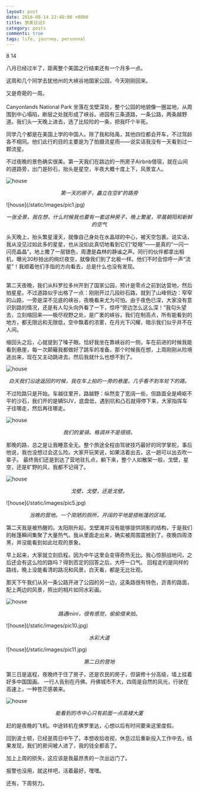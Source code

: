 ```yaml
---
layout: post
date: 2016-08-14 22:40:00 +0800
title: 旅美日记3
category: posts
comments: true
tags: life, journey, personnal
---
```


8 14

八月已经过半了，距离整个美国之行结束还有一个月多一点。

这周和几个同学去犹他州的大峡谷地国家公园，今天刚刚回来。

又是奇葩的一周。
<br/><br/>
Canyonlands National Park 坐落在戈壁深处，整个公园的地貌像一圈盆地，从周围到中心塌陷，断层之处就形成了峡谷。进园有三条道路，一条公路，两条越野道。我们头一天晚上进去，选了比较险的一条，把我吓个半死。

同学几个都是在美国上学的中国人。除了我和陆禹，其他四位都会开车，不过驾龄各不相同。他们此行的目的主要是为了拍摄流星雨——说实话我没有一天看到过一颗流星。

不过夜晚的景色确实很美。第一天我们在路边的一所房子Airbnb借宿，就在山间的道路旁，出门是砂石，抬头是星空，半夜大概十度上下，风景宜人。

![house](/static/images/pic2.jpg)
<p style="text-align: center;"><i>第一天的房子，矗立在空旷的路旁</i></p>
![house](/static/images/pic1.jpg)
<p style="text-align: center;"><i>一张全景，我在想，什么时候我也要有一套这种房子，晚上繁星，早晨朝阳和新鲜的空气</i></p>

头天晚上，抬头繁星漫天，就像自己身处在水晶球的中心，被天空包裹。说实话，我从没见过如此多的星星，也从没如此真切地看到它们“眨眼”——是真的“一闪一闪亮晶晶”。地上撒了一层银色，周遭是森林的静谧之声。同行的伙伴都拿出相机，曝光30秒拍出的绚烂夜空，就像我们到了北极一样。他们不时会惊呼一声“流星”！我顺着他们手指的方向看去，总是什么也没有发现。
<br/><br/>

第二天夜晚，我们从科罗拉多州开到了国家公园，预计是零点之前到达营地，然后拍星星。不过道路似乎出格了一点：刚刚开过几段砂石路，就到了山峰侧边：窄窄的山路，一旁是深不见底的峡谷，夜晚看来尤为可怕。由于夜色已深，大家没有意识到路的情况，还是有人勾头向外看了一下，惊呼“旁边怎么这么深！”我勾头望去，立刻缩回来——极尽视野之处，是广袤的峡谷，我们在制高点，所有能看到的地方，都无限远和无限低，空中飘着的浓雾，在月光下闪耀，暗示我们似乎并不在人间。

缩回头之后，心就提到了嗓子眼。恰好我坐在靠峡谷的一侧，车在前进的时候我能看到悬崖，每一次颠簸我都做好了跳车的准备。那个时候我在想，上周刚刚从险境逃出来，现在又主动跳进去。然后我就什么也想不到了。

![house](/static/images/pic3.jpg)
<p style="text-align: center;"><i>白天我们沿途返回的时候，我在车上拍的一旁的悬崖。几乎看不到车轮下的路。</i></p>

不过险路只是开始。车越往里开，路越野：纵然变了宽阔一些，但路面全是崎岖不平的沙石，我们开的是辆SUV，底盘低，遇到坑和凸石就得停下来，大家指挥车子往哪走，然后再往哪走。

![house](/static/images/pic6.jpg)
<p style="text-align: center;"><i>我们的爱骑。格调并不是很搭。</i></p>

那晚的路，总之是让我睡意全无。整个旅途全程由驾驶技巧最好的同学掌舵，事后他说，我也没想过会这么险。大家开玩笑说，如果活着出去，这一趟可以出去吹一辈子。
最终我们还是到达了营地驻扎点，躺下来，整个人如散架一般，戈壁，星空，还是旷野的风，我都不记得了。

![house](/static/images/pic4.jpg)
<p style="text-align: center;"><i>戈壁，戈壁，还是戈壁。</i></p>
![house](/static/images/pic5.jpg)
<p style="text-align: center;"><i>当晚的营地。一个简陋的厕所，开阔的平地是搭帐篷的区域。</i></p>

第二天我是被热醒的。太阳刚升起，戈壁滩并没有能够提供阴影的结构，于是我们的帐篷瞬间集聚了大量热气。我从里面走出来，确实被周围震撼到了。夜晚四周漆黑，并没能看到如此壮观的景象。

早上起来，大家就立刻启程。因为中午这里会变得奇热无比。我心惊胆战地问，之后还会有这么险的路吗？得到否定的回答之后，大呼一口气。
回程走的是同样的路线，晚上没能看清的路况和风景，白天看，都是无比壮观。

那天下午我们从另一条公路开进了公园的另一边，这条路很有特色，沥青的路面，配上两边的风景，照出的相片如同水彩画。

![house](/static/images/pic7.jpg)
<p style="text-align: center;"><i>路遇mini，很有感觉，偷偷借来拍。</i></p>
![house](/static/images/pic10.jpg)
<p style="text-align: center;"><i>水彩大道</i></p>
![house](/static/images/pic11.jpg)
<p style="text-align: center;"><i>第二日的营地</i></p>

第三日是返程，夜晚终于住了房子，还是农民的房子，但装修十分高级，墙上挂着好多中国国画。
一行人告别在丹佛。丹佛城市不大，四周是自然的风光，行驶在高速上，一种苍茫感袭来。

![house](/static/images/pic12.jpg)
<p style="text-align: center;"><i>能看到的市中心只有前面一点高楼大厦</i></p>

赶的是夜晚的飞机。中途转机在佛罗里达，心想以后有时间要来这里度假。

回到波士顿，已经是周日中午了。本想收拾收视，休息过后重新投入工作中去，结果发现，我们的房间被人进了，我的钱全都丢了。

加上上周的损失，这应该是我最昂贵的一次出远门了。

报警也没用，就这样吧，活着最好，嘿嘿。

还有，下周努力。